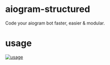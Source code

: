 # aiogram-structured
Code your aiogram bot faster, easier &amp; modular.

# usage
[![usage](https://asciinema.org/a/319917.svg)](https://asciinema.org/a/319917?autoplay=1)